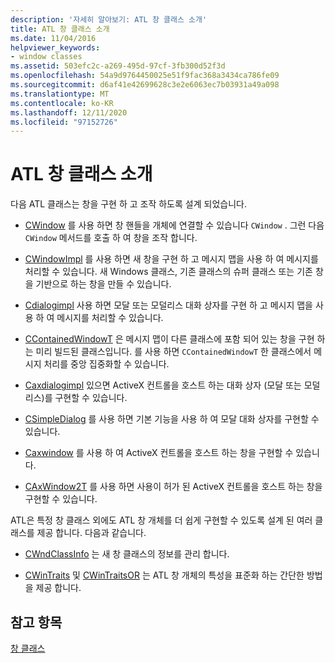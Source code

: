 ```yaml
---
description: '자세히 알아보기: ATL 창 클래스 소개'
title: ATL 창 클래스 소개
ms.date: 11/04/2016
helpviewer_keywords:
- window classes
ms.assetid: 503efc2c-a269-495d-97cf-3fb300d52f3d
ms.openlocfilehash: 54a9d9764450025e51f9fac368a3434ca786fe09
ms.sourcegitcommit: d6af41e42699628c3e2e6063ec7b03931a49a098
ms.translationtype: MT
ms.contentlocale: ko-KR
ms.lasthandoff: 12/11/2020
ms.locfileid: "97152726"
---
```

# <a name="introduction-to-atl-window-classes"></a>ATL 창 클래스 소개

다음 ATL 클래스는 창을 구현 하 고 조작 하도록 설계 되었습니다.

- [CWindow](../atl/reference/cwindow-class.md) 를 사용 하면 창 핸들을 개체에 연결할 수 있습니다 `CWindow` . 그런 다음 `CWindow` 메서드를 호출 하 여 창을 조작 합니다.

- [CWindowImpl](../atl/reference/cwindowimpl-class.md) 를 사용 하면 새 창을 구현 하 고 메시지 맵을 사용 하 여 메시지를 처리할 수 있습니다. 새 Windows 클래스, 기존 클래스의 슈퍼 클래스 또는 기존 창을 기반으로 하는 창을 만들 수 있습니다.

- [Cdialogimpl](../atl/reference/cdialogimpl-class.md) 사용 하면 모달 또는 모덜리스 대화 상자를 구현 하 고 메시지 맵을 사용 하 여 메시지를 처리할 수 있습니다.

- [CContainedWindowT](../atl/reference/ccontainedwindowt-class.md) 은 메시지 맵이 다른 클래스에 포함 되어 있는 창을 구현 하는 미리 빌드된 클래스입니다. 를 사용 하면 `CContainedWindowT` 한 클래스에서 메시지 처리를 중앙 집중화할 수 있습니다.

- [Caxdialogimpl](../atl/reference/caxdialogimpl-class.md) 있으면 ActiveX 컨트롤을 호스트 하는 대화 상자 (모달 또는 모덜리스)를 구현할 수 있습니다.

- [CSimpleDialog](../atl/reference/csimpledialog-class.md) 를 사용 하면 기본 기능을 사용 하 여 모달 대화 상자를 구현할 수 있습니다.

- [Caxwindow](../atl/reference/caxwindow-class.md) 를 사용 하 여 ActiveX 컨트롤을 호스트 하는 창을 구현할 수 있습니다.

- [CAxWindow2T](../atl/reference/caxwindow2t-class.md) 를 사용 하면 사용이 허가 된 ActiveX 컨트롤을 호스트 하는 창을 구현할 수 있습니다.

ATL은 특정 창 클래스 외에도 ATL 창 개체를 더 쉽게 구현할 수 있도록 설계 된 여러 클래스를 제공 합니다. 다음과 같습니다.

- [CWndClassInfo](../atl/reference/cwndclassinfo-class.md) 는 새 창 클래스의 정보를 관리 합니다.

- [CWinTraits](../atl/reference/cwintraits-class.md) 및 [CWinTraitsOR](../atl/reference/cwintraitsor-class.md) 는 ATL 창 개체의 특성을 표준화 하는 간단한 방법을 제공 합니다.

## <a name="see-also"></a>참고 항목

[창 클래스](../atl/atl-window-classes.md)
